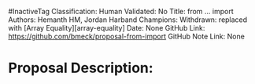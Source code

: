 #InactiveTag
Classification:
Human Validated: No
Title: from ... import
Authors: Hemanth HM, Jordan Harband
Champions: Withdrawn: replaced with [Array Equality][array-equality]
Date: None
GitHub Link: https://github.com/bmeck/proposal-from-import
GitHub Note Link: None

# Proposal Description:
